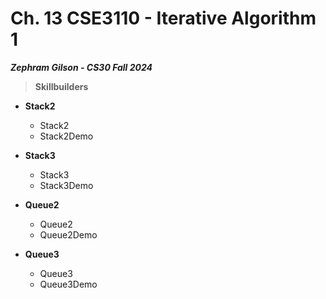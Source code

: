 # Ch. 13 CSE3110 - Iterative Algorithm 1
***Zephram Gilson - CS30 Fall 2024***
> **Skillbuilders**

- **Stack2**
    - Stack2
    - Stack2Demo

- **Stack3**
    - Stack3
    - Stack3Demo

- **Queue2**
    - Queue2
    - Queue2Demo
 
- **Queue3**
    - Queue3
    - Queue3Demo
